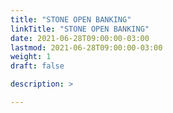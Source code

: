 ```yaml
---
title: "STONE OPEN BANKING"
linkTitle: "STONE OPEN BANKING"
date: 2021-06-28T09:00:00-03:00
lastmod: 2021-06-28T09:00:00-03:00
weight: 1
draft: false

description: >

---
```


